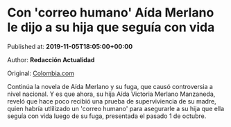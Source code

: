 
# Con 'correo humano' Aída Merlano le dijo a su hija que seguía con vida

Published at: **2019-11-05T18:05:00+00:00**

Author: **Redacción Actualidad**

Original: [Colombia.com](https://www.colombia.com/actualidad/nacionales/hija-aida-merlano-correo-humano-246569)

Continúa la novela de Aída Merlano y su fuga, que causó controversia a nivel nacional. Y es que ahora, su hija Aída Victoria Merlano Manzaneda, reveló que hace poco recibió una prueba de superviviencia de su madre, quien habría utlilizado un 'correo humano' para asegurarle a su hija que ella seguía con vida luego de su fuga, presentada el pasado 1 de octubre.

